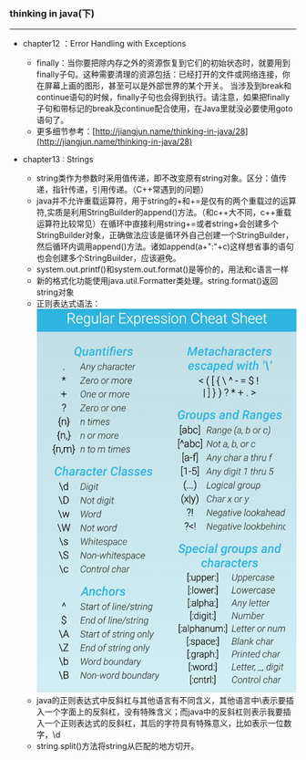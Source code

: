 ### thinking in java(下)
---
* chapter12 ：Error Handling with Exceptions
    * finally：当你要把除内存之外的资源恢复到它们的初始状态时，就要用到finally子句。这种需要清理的资源包括：已经打开的文件或网络连接，你在屏幕上画的图形，甚至可以是外部世界的某个开关。
当涉及到break和continue语句的时候，finally子句也会得到执行。请注意，如果把finally子句和带标记的break及continue配合使用，在Java里就没必要使用goto语句了。
    * 更多细节参考：[http://jiangjun.name/thinking-in-java/28](http://jiangjun.name/thinking-in-java/28)

* chapter13 : Strings
    * string类作为参数时采用值传递，即不改变原有string对象。区分：值传递，指针传递，引用传递。（C++常遇到的问题）
    * java并不允许重载运算符，用于string的+和+=是仅有的两个重载过的运算符,实质是利用StringBuilder的append()方法。（和c++大不同，c++重载运算符比较常见）在循环中直接利用string+=或者string+会创建多个StringBuilder对象，正确做法应该是循环外自己创建一个StringBuilder，然后循环内调用append()方法。诸如append(a+":"+c)这样想省事的语句也会创建多个StringBuilder，应该避免。
    * system.out.printf()和system.out.format()是等价的，用法和c语言一样
    * 新的格式化功能使用java.util.Formatter类处理。string.format()返回string对象
    * 正则表达式语法：</br>![Alt text](./S60714-112203.jpg)
    *  java的正则表达式中反斜杠与其他语言有不同含义，其他语言中\\表示要插入一个字面上的反斜杠，没有特殊含义；而java中的反斜杠则表示我要插入一个正则表达式的反斜杠，其后的字符具有特殊意义，比如表示一位数字，\\d</br>
	* string.split()方法将string从匹配的地方切开。